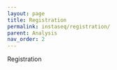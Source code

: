 ```yaml
---
layout: page
title: Registration
permalink: instaseq/registration/
parent: Analysis
nav_order: 2
---
```


Registration